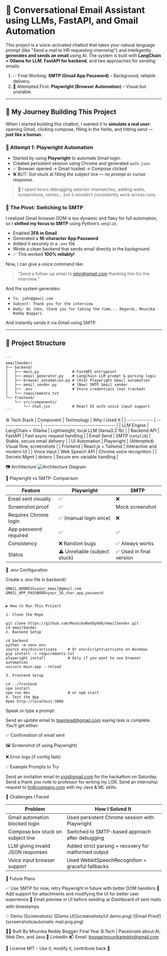 # 💬 Conversational Email Assistant using LLMs, FastAPI, and Gmail Automation

This project is a voice-activated chatbot that takes your natural language prompt (like "Send a mail to HR requesting internship") and intelligently **generates and sends an email** using AI. The system is built with **LangChain + Ollama for LLM**, **FastAPI for backend**, and two approaches for sending emails:

1. ✅ Final Working: **SMTP (Gmail App Password)** – Background, reliable delivery.
2. 🧪 Attempted First: **Playwright (Browser Automation)** – Visual but unstable.

---

## 📘 My Journey Building This Project

When I started building this chatbot, I wanted it to **simulate a real user**: opening Gmail, clicking compose, filling in the fields, and hitting send — **just like a human**.

### 🔹 Attempt 1: Playwright Automation

- Started by using **Playwright** to automate Gmail login.
- Created persistent session using Chrome and generated `auth.json`.
- ✅ Browser opened → Gmail loaded → Compose clicked
- ❌ BUT: Got stuck at filling the subject line — no prompt or cursor response.

> 🧠 I spent hours debugging selector mismatches, adding waits, screenshots, retries... but it wouldn't consistently work across runs.

### 🔁 The Pivot: Switching to SMTP

I realized Gmail browser DOM is too dynamic and flaky for full automation, so I **shifted my focus to SMTP** using Python’s `smtplib`.

- Enabled **2FA in Gmail**
- Generated a **16-character App Password**
- Added it securely in a `.env` file
- Wrote a clean backend that sends email directly in the background
- ✅ This worked **100% reliably!**

Now, I can give a voice command like:

> “Send a follow-up email to john@gmail.com thanking him for the interview.”

And the system generates:
- `To: john@gmail.com`
- `Subject: Thank you for the interview`
- `Body: Hi John, thank you for taking the time... Regards, Mounika Reddy Boggari`

And instantly sends it via Gmail using SMTP.

---

## 🧱 Project Structure
<pre><code>
```
emailSender/
├── backend/
│   ├── main.py               # FastAPI entrypoint
│   ├── email_generator.py    # LangChain LLM prompt & parsing logic
│   ├── browser_automation.py # (Old) Playwright Gmail automation
│   ├── email_sender.py       # (New) SMTP Gmail sender
│   ├── .env                  # Store credentials (not tracked)
│   └── requirements.txt
└── frontend/
    └── src/components/
        └── Chat.jsx          # React UI with voice input support
```
</code></pre>


⚙️ Tech Stack
| Component     | Technology          | Why I Used It                        |
| ------------- | ------------------- | ------------------------------------ |
| LLM Engine    | LangChain + Ollama  | Lightweight, local LLM (llama3.2:1b) |
| Backend API   | FastAPI             | Fast async request handling          |
| Email Send    | SMTP (`smtplib`)    | Stable, secure email delivery        |
| UI Automation | Playwright          | (Attempted) Visual flow, screenshots |
| Frontend      | React.js + Tailwind | Interactive and modern UI            |
| Voice Input   | Web Speech API      | Chrome voice recognition             |
| Secrets Mgmt  | dotenv              | Secure env variable handling         |

📷 Architecture
![Architecture Diagram](screenshots/architecture.png)

🧪 Playwright vs SMTP: Comparison

| Feature               | Playwright                    | SMTP                    |
| --------------------- | ----------------------------- | ----------------------- |
| Email sent visually   | ✅                             | ❌                       |
| Screenshot proof      | ✅                             | Mock screenshot         |
| Requires Chrome login | ✅ (manual login once)         | ❌                       |
| App password required | ✅                             | ✅                       |
| Consistency           | ❌ Random bugs                 | ✅ Always works          |
| Status                | ⚠️ Unreliable (subject stuck) | ✅ Used in final version |

🔐 .env Configuration

Create a .env file in backend/:

```
GMAIL_ADDRESS=your_email@gmail.com
GMAIL_APP_PASSWORD=your_16_char_app_password


▶️ How to Run This Project

1. Clone the Repo

git clone https://github.com/MounikaReddy666/emailSender.git
cd emailSender
2. Backend Setup

cd backend
python -m venv env
source env/bin/activate     # Or env\Scripts\activate on Windows
pip install -r requirements.txt
playwright install          # Only if you want to use browser automation
uvicorn main:app --reload

3. Frontend Setup

cd ../frontend
npm install
npm run dev                 # or npm start
4. Test the App
Open http://localhost:3000
```

Speak or type a prompt:

Send an update email to teamlead@gmail.com saying task is complete.
You’ll get either:

✅ Confirmation of email sent

🖼️ Screenshot (if using Playwright)

❌ Error logs (if config fails)

💡 Example Prompts to Try

Send an invitation email to xyz@gmail.com for the hackathon on Saturday.
Send a thank you note to professor for writing my LOR.
Send an internship request to hr@company.com with my Java & ML skills.

🧠 Challenges I Faced

| Problem                           | How I Solved It                                      |
| --------------------------------- | ---------------------------------------------------- |
| Gmail automation blocked login    | Used persistent Chrome session with Playwright       |
| Compose box stuck on subject line | Switched to SMTP-based approach after debugging      |
| LLM giving invalid JSON responses | Added strict parsing + recovery for malformed output |
| Voice input browser support       | Used WebkitSpeechRecognition + graceful fallbacks    |

🔮 Future Plans

✅ Use SMTP for now, retry Playwright in future with better DOM handlers
📎 Add support for attachments and modifying the UI for better user experience
🧾 Email preview in UI before sending
📊 Dashboard of sent mails with timestamps

✨ Demo (Screenshots)
![Demo UI](screenshots/UI demo.png)
![Email Proof](screenshots/automatic mail.png.png)


👩‍💻 Built By
Mounika Reddy Boggari
Final Year B.Tech | Passionate about AI, Web Dev, and Java
🔗 LinkedIn
📬 Email: boggarimounikareddy@gmail.com

📜 License
MIT – Use it, modify it, contribute back 🙌

